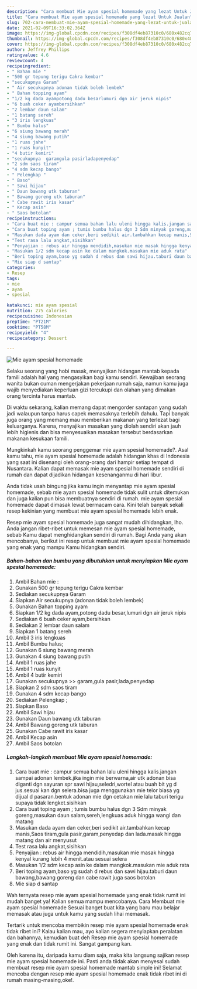 ```yaml
---
description: "Cara membuat Mie ayam spesial homemade yang lezat Untuk Jualan"
title: "Cara membuat Mie ayam spesial homemade yang lezat Untuk Jualan"
slug: 702-cara-membuat-mie-ayam-spesial-homemade-yang-lezat-untuk-jualan
date: 2021-02-09T16:33:02.364Z
image: https://img-global.cpcdn.com/recipes/f308df4eb87310c0/680x482cq70/mie-ayam-spesial-homemade-foto-resep-utama.jpg
thumbnail: https://img-global.cpcdn.com/recipes/f308df4eb87310c0/680x482cq70/mie-ayam-spesial-homemade-foto-resep-utama.jpg
cover: https://img-global.cpcdn.com/recipes/f308df4eb87310c0/680x482cq70/mie-ayam-spesial-homemade-foto-resep-utama.jpg
author: Jeffrey Phillips
ratingvalue: 4.6
reviewcount: 4
recipeingredient:
- " Bahan mie "
- "500 gr tepung terigu Cakra kembar"
- "secukupnya Garam"
- " Air secukupnya adonan tidak boleh lembek"
- " Bahan topping ayam"
- "1/2 kg dada ayampotong dadu besarlumuri dgn air jeruk nipis"
- "6 buah ceker ayambersihkan"
- "2 lembar daun salam"
- "1 batang sereh"
- "3 iris lengkuas"
- " Bumbu halus"
- "6 siung bawang merah"
- "4 siung bawang putih"
- "1 ruas jahe"
- "1 ruas kunyit"
- "4 butir kemiri"
- "secukupnya  garamgula pasirladapenyedap"
- "2 sdm saos tiram"
- "4 sdm kecap bango"
- " Pelengkap "
- " Baso"
- " Sawi hijau"
- " Daun bawang utk taburan"
- " Bawang goreng utk taburan"
- " Cabe rawit iris kasar"
- " Kecap asin"
- " Saos botolan"
recipeinstructions:
- "Cara buat mie : campur semua bahan lalu uleni hingga kalis.jangan sampai adonan lembek.jika ingin mie berwarna,air utk adonan bisa diganti dgn sayuran spr sawi hijau,seledri,wortel atau buah bit yg d jus.sesuai kan dgn selera.bisa juga menggunakan mie telor biasa yg dijual d pasaran.bentuk adonan mie dgn cetakan mie lalu taburi terigu supaya tidak lengket.sisihkan"
- "Cara buat toping ayam ; tumis bumbu halus dgn 3 Sdm minyak goreng,masukan daun salam,sereh,lengkuas aduk hingga wangi dan matang"
- "Masukan dada ayam dan ceker,beri sedikit air.tambahkan kecap manis,Saos tiram,gula pasir,garam,penyedap dan lada.masak hingga matang dan air menyusut"
- "Test rasa lalu angkat,sisihkan"
- "Penyajian : rebus air hingga mendidih,masukan mie masak hingga kenyal kurang lebih 4 menit.atau sesuai selera"
- "Masukan 1/2 sdm kecap asin ke dalam mangkok.masukan mie aduk rata"
- "Beri toping ayam,baso yg sudah d rebus dan sawi hijau.taburi daun bawang,bawang goreng dan cabe rawit juga saos botolan"
- "Mie siap d santap"
categories:
- Resep
tags:
- mie
- ayam
- spesial

katakunci: mie ayam spesial 
nutrition: 275 calories
recipecuisine: Indonesian
preptime: "PT21M"
cooktime: "PT58M"
recipeyield: "4"
recipecategory: Dessert

---
```



![Mie ayam spesial homemade](https://img-global.cpcdn.com/recipes/f308df4eb87310c0/680x482cq70/mie-ayam-spesial-homemade-foto-resep-utama.jpg)

Selaku seorang yang hobi masak, menyajikan hidangan mantab kepada famili adalah hal yang mengasyikan bagi kamu sendiri. Kewajiban seorang  wanita bukan cuman mengerjakan pekerjaan rumah saja, namun kamu juga wajib menyediakan keperluan gizi tercukupi dan olahan yang dimakan orang tercinta harus mantab.

Di waktu  sekarang, kalian memang dapat mengorder santapan yang sudah jadi walaupun tanpa harus capek memasaknya terlebih dahulu. Tapi banyak juga orang yang memang mau memberikan makanan yang terlezat bagi keluarganya. Karena, menyajikan masakan yang diolah sendiri akan jauh lebih higienis dan bisa menyesuaikan masakan tersebut berdasarkan makanan kesukaan famili. 



Mungkinkah kamu seorang penggemar mie ayam spesial homemade?. Asal kamu tahu, mie ayam spesial homemade adalah hidangan khas di Indonesia yang saat ini disenangi oleh orang-orang dari hampir setiap tempat di Nusantara. Kalian dapat memasak mie ayam spesial homemade sendiri di rumah dan dapat dijadikan hidangan kesenanganmu di hari libur.

Anda tidak usah bingung jika kamu ingin menyantap mie ayam spesial homemade, sebab mie ayam spesial homemade tidak sulit untuk ditemukan dan juga kalian pun bisa membuatnya sendiri di rumah. mie ayam spesial homemade dapat dimasak lewat bermacam cara. Kini telah banyak sekali resep kekinian yang membuat mie ayam spesial homemade lebih enak.

Resep mie ayam spesial homemade juga sangat mudah dihidangkan, lho. Anda jangan ribet-ribet untuk memesan mie ayam spesial homemade, sebab Kamu dapat menghidangkan sendiri di rumah. Bagi Anda yang akan mencobanya, berikut ini resep untuk membuat mie ayam spesial homemade yang enak yang mampu Kamu hidangkan sendiri.

<!--inarticleads1-->

##### Bahan-bahan dan bumbu yang dibutuhkan untuk menyiapkan Mie ayam spesial homemade:

1. Ambil  Bahan mie :
1. Gunakan 500 gr tepung terigu Cakra kembar
1. Sediakan secukupnya Garam
1. Siapkan  Air secukupnya (adonan tidak boleh lembek)
1. Gunakan  Bahan topping ayam
1. Siapkan 1/2 kg dada ayam,potong dadu besar,lumuri dgn air jeruk nipis
1. Sediakan 6 buah ceker ayam,bersihkan
1. Sediakan 2 lembar daun salam
1. Siapkan 1 batang sereh
1. Ambil 3 iris lengkuas
1. Ambil  Bumbu halus;
1. Gunakan 6 siung bawang merah
1. Gunakan 4 siung bawang putih
1. Ambil 1 ruas jahe
1. Ambil 1 ruas kunyit
1. Ambil 4 butir kemiri
1. Gunakan secukupnya &gt;&gt; garam,gula pasir,lada,penyedap
1. Siapkan 2 sdm saos tiram
1. Gunakan 4 sdm kecap bango
1. Sediakan  Pelengkap ;
1. Siapkan  Baso
1. Ambil  Sawi hijau
1. Gunakan  Daun bawang utk taburan
1. Ambil  Bawang goreng utk taburan
1. Gunakan  Cabe rawit iris kasar
1. Ambil  Kecap asin
1. Ambil  Saos botolan




<!--inarticleads2-->

##### Langkah-langkah membuat Mie ayam spesial homemade:

1. Cara buat mie : campur semua bahan lalu uleni hingga kalis.jangan sampai adonan lembek.jika ingin mie berwarna,air utk adonan bisa diganti dgn sayuran spr sawi hijau,seledri,wortel atau buah bit yg d jus.sesuai kan dgn selera.bisa juga menggunakan mie telor biasa yg dijual d pasaran.bentuk adonan mie dgn cetakan mie lalu taburi terigu supaya tidak lengket.sisihkan
1. Cara buat toping ayam ; tumis bumbu halus dgn 3 Sdm minyak goreng,masukan daun salam,sereh,lengkuas aduk hingga wangi dan matang
1. Masukan dada ayam dan ceker,beri sedikit air.tambahkan kecap manis,Saos tiram,gula pasir,garam,penyedap dan lada.masak hingga matang dan air menyusut
1. Test rasa lalu angkat,sisihkan
1. Penyajian : rebus air hingga mendidih,masukan mie masak hingga kenyal kurang lebih 4 menit.atau sesuai selera
1. Masukan 1/2 sdm kecap asin ke dalam mangkok.masukan mie aduk rata
1. Beri toping ayam,baso yg sudah d rebus dan sawi hijau.taburi daun bawang,bawang goreng dan cabe rawit juga saos botolan
1. Mie siap d santap




Wah ternyata resep mie ayam spesial homemade yang enak tidak rumit ini mudah banget ya! Kalian semua mampu mencobanya. Cara Membuat mie ayam spesial homemade Sesuai banget buat kita yang baru mau belajar memasak atau juga untuk kamu yang sudah lihai memasak.

Tertarik untuk mencoba membikin resep mie ayam spesial homemade enak tidak ribet ini? Kalau kalian mau, ayo kalian segera menyiapkan peralatan dan bahannya, kemudian buat deh Resep mie ayam spesial homemade yang enak dan tidak rumit ini. Sangat gampang kan. 

Oleh karena itu, daripada kamu diam saja, maka kita langsung sajikan resep mie ayam spesial homemade ini. Pasti anda tiidak akan menyesal sudah membuat resep mie ayam spesial homemade mantab simple ini! Selamat mencoba dengan resep mie ayam spesial homemade enak tidak ribet ini di rumah masing-masing,oke!.


